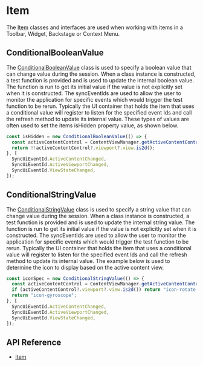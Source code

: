 # Item

The [Item]($appui-abstract:Item) classes and interfaces are used when working with items in a Toolbar, Widget, Backstage or Context Menu.

## ConditionalBooleanValue

The [ConditionalBooleanValue]($appui-abstract) class is used to specify a boolean value that can change value during the session. When a class instance is constructed, a test function is provided and is used to update the internal boolean value. The function is run to get its initial value if the value is not explicitly set when it is constructed. The syncEventIds are used to allow the user to monitor the application for specific events which would trigger the test function to be rerun. Typically the UI container that holds the item that uses a conditional value will register to listen for the specified event Ids and call the refresh method to update its internal value. These types of values are often used to set the items isHidden property value, as shown below.

```ts
const isHidden = new ConditionalBooleanValue(() => {
  const activeContentControl = ContentViewManager.getActiveContentControl();
  return !!activeContentControl?.viewport?.view.is2d();
}, [
  SyncUiEventId.ActiveContentChanged,
  SyncUiEventId.ActiveViewportChanged,
  SyncUiEventId.ViewStateChanged,
]);
```

## ConditionalStringValue

The [ConditionalStringValue]($appui-abstract) class is used to specify a string value that can change value during the session. When a class instance is constructed, a test function is provided and is used to update the internal string value. The function is run to get its initial value if the value is not explicitly set when it is constructed. The syncEventIds are used to allow the user to monitor the application for specific events which would trigger the test function to be rerun. Typically the UI container that holds the item that uses a conditional value will register to listen for the specified event Ids and call the refresh method to update its internal value. The example below is used to determine the icon to display based on the active content view.

```ts
const iconSpec = new ConditionalStringValue(() => {
  const activeContentControl = ContentViewManager.getActiveContentControl();
  if (activeContentControl?.viewport?.view.is2d()) return "icon-rotate-left";
  return "icon-gyroscope";
}, [
  SyncUiEventId.ActiveContentChanged,
  SyncUiEventId.ActiveViewportChanged,
  SyncUiEventId.ViewStateChanged,
]);
```

## API Reference

- [Item]($appui-abstract:Item)
